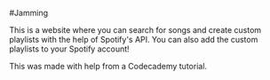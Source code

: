 #Jamming

This is a website where you can search for songs and create custom playlists with the help of Spotify's API. You can also add the custom playlists to your Spotify account!

This was made with help from a Codecademy tutorial.
